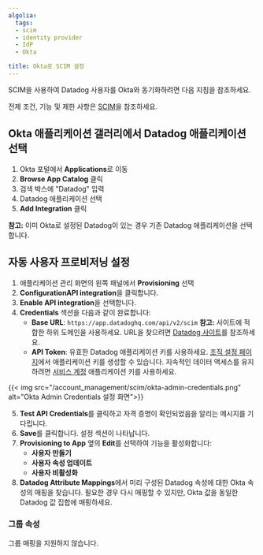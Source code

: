 ```yaml
---
algolia:
  tags:
  - scim
  - identity provider
  - IdP
  - Okta

title: Okta로 SCIM 설정
---
```


SCIM을 사용하여 Datadog 사용자를 Okta와 동기화하려면 다음 지침을 참조하세요.

전제 조건, 기능 및 제한 사항은 [SCIM][1]을 참조하세요.

## Okta 애플리케이션 갤러리에서 Datadog 애플리케이션 선택

1. Okta 포털에서 **Applications**로 이동
2. **Browse App Catalog** 클릭
3. 검색 박스에 "Datadog" 입력
4. Datadog 애플리케이션 선택
5. **Add Integration** 클릭

**참고:** 이미 Okta로 설정된 Datadog이 있는 경우 기존 Datadog 애플리케이션을 선택합니다.

## 자동 사용자 프로비저닝 설정

1. 애플리케이션 관리 화면의 왼쪽 패널에서 **Provisioning** 선택
2. **ConfigurationAPI integration**을 클릭합니다.
3. **Enable API integration**을 선택합니다.
3. **Credentials** 섹션을 다음과 같이 완료합니다:
    - **Base URL**: `https://app.datadoghq.com/api/v2/scim` **참고:** 사이트에 적합한 하위 도메인을 사용하세요. URL을 찾으려면 [Datadog 사이트][2]를 참조하세요.
    - **API Token**: 유효한 Datadog 애플리케이션 키를 사용하세요. [조직 설정 페이지][3]에서 애플리케이션 키를 생성할 수 있습니다. 지속적인 데이터 액세스를 유지하려면 [서비스 계정][4] 애플리케이션 키를 사용하세요.

{{< img src="/account_management/scim/okta-admin-credentials.png" alt="Okta Admin Credentials 설정 화면">}}

5. **Test API Credentials**를 클릭하고 자격 증명이 확인되었음을 알리는 메시지를 기다립니다.
6. **Save**를 클릭합니다. 설정 섹션이 나타납니다.
7. **Provisioning to App** 옆의 **Edit**를 선택하여 기능을 활성화합니다:
    - **사용자 만들기**
    - **사용자 속성 업데이트**
    - **사용자 비활성화**
8. **Datadog Attribute Mappings**에서 미리 구성된 Datadog 속성에 대한 Okta 속성의 매핑을 찾습니다. 필요한 경우 다시 매핑할 수 있지만, Okta 값을 동일한 Datadog 값 집합에 매핑하세요.

### 그룹 속성

그룹 매핑을 지원하지 않습니다.

[1]: /ko/account_management/scim/
[2]: /ko/getting_started/site
[3]: https://app.datadoghq.com/organization-settings/application-keys
[4]: /ko/account_management/org_settings/service_accounts
